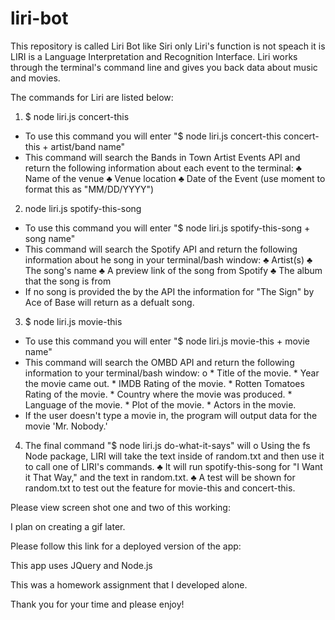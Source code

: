 # liri-bot

This repository is called Liri Bot like Siri only Liri's function is not speach it is LIRI is a Language Interpretation and Recognition Interface. Liri works through the terminal's command line and gives you back data about music and movies. 

The commands for Liri are listed below:
1. $ node liri.js concert-this 
- To use this command you will enter "$ node liri.js concert-this concert-this + artist/band name"
- This command will search the Bands in Town Artist Events API and return the	following information about each event to the terminal:
♣	Name of the venue
♣	Venue location
♣	Date of the Event (use moment to format this as "MM/DD/YYYY")

2. node liri.js spotify-this-song
- To use this command you will enter "$ node liri.js spotify-this-song + song name"
- This command will search the Spotify API and return the following information about he song in your terminal/bash window:
♣	Artist(s)
♣	The song's name
♣	A preview link of the song from Spotify
♣	The album that the song is from
- If no song is provided the by the API the information for "The Sign" by Ace of Base will return as a defualt song. 

3. $ node liri.js movie-this 
- To use this command you will enter "$ node liri.js movie-this  + movie name"
- This command will search the OMBD API and return the following information to your terminal/bash window:
o	  * Title of the movie.
	  * Year the movie came out.
	  * IMDB Rating of the movie.
	  * Rotten Tomatoes Rating of the movie.
	  * Country where the movie was produced.
	  * Language of the movie.
	  * Plot of the movie.
      * Actors in the movie.
- If the user doesn't type a movie in, the program will output data for the movie 'Mr. Nobody.'

4. The final command "$ node liri.js do-what-it-says" will 
o	Using the fs Node package, LIRI will take the text inside of random.txt and then use it to call one of LIRI's commands.
♣	It will run spotify-this-song for "I Want it That Way," and the text in random.txt.
♣	A test will be shown for random.txt to test out the feature for movie-this and concert-this.

Please view screen shot one and two of this working:

I plan on creating a gif later.
  




Please follow this link for a deployed version of the app:

This app uses JQuery and Node.js 

This was a homework assignment that I developed alone. 

Thank you for your time and please enjoy!


